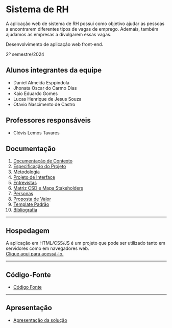 # Sistema de RH

A aplicação web de sistema de RH possui como objetivo ajudar as pessoas a encontrarem diferentes tipos de vagas de emprego. Ademais, também ajudamos as empresas a divulgarem essas vagas.

Desenvolvimento de aplicação web front-end.

2º semestre/2024

## Alunos integrantes da equipe

* Daniel Almeida Esppindola
* Jhonata Oscar do Carmo Dias
* Kaio Eduardo Gomes
* Lucas Henrique de Jesus Souza
* Otavio Nascimento de Castro

## Professores responsáveis

* Clóvis Lemos Tavares

## Documentação

1. [Documentação de Contexto](https://github.com/ICEI-PUC-Minas-PBE-ADS-SI/pbe-si-ads-2024-2-tiaw-t1-sistema-de-rh/blob/master/documentos/01-Documentação_Contexto.md)  
2. [Especificação do Projeto](https://github.com/ICEI-PUC-Minas-PBE-ADS-SI/pbe-si-ads-2024-2-tiaw-t1-sistema-de-rh/blob/master/documentos/02-Especificação%20do%20Projeto.md)  
3. [Metodologia](https://github.com/ICEI-PUC-Minas-PBE-ADS-SI/pbe-si-ads-2024-2-tiaw-t1-sistema-de-rh/blob/master/documentos/03-Metodologia.md)  
4. [Projeto de Interface](https://github.com/ICEI-PUC-Minas-PBE-ADS-SI/pbe-si-ads-2024-2-tiaw-t1-sistema-de-rh/blob/master/documentos/04-Projeto%20de%20Interface.md)  
5. [Entrevistas](https://github.com/ICEI-PUC-Minas-PBE-ADS-SI/pbe-si-ads-2024-2-tiaw-t1-sistema-de-rh/blob/master/documentos/05-Entrevistas.md)  
6. [Matriz CSD e Mapa Stakeholders](https://github.com/ICEI-PUC-Minas-PBE-ADS-SI/pbe-si-ads-2024-2-tiaw-t1-sistema-de-rh/blob/master/documentos/06-Matriz%20CSD%20e%20Mapa%20de%20Stakeholders.md)  
7. [Personas](https://github.com/ICEI-PUC-Minas-PBE-ADS-SI/pbe-si-ads-2024-2-tiaw-t1-sistema-de-rh/blob/master/documentos/07-Personas.md)  
8. [Proposta de Valor](https://github.com/ICEI-PUC-Minas-PBE-ADS-SI/pbe-si-ads-2024-2-tiaw-t1-sistema-de-rh/blob/master/documentos/08-Proposta%20de%20Valor.md)  
9. [Template Padrão](https://github.com/ICEI-PUC-Minas-PBE-ADS-SI/pbe-si-ads-2024-2-tiaw-t1-sistema-de-rh/blob/master/documentos/09-Template%20padrão%20do%20Site.md)
10. [Bibliografia](https://github.com/ICEI-PUC-Minas-PBE-ADS-SI/pbe-si-ads-2024-2-tiaw-t1-sistema-de-rh/blob/master/documentos/10-Bibliografia.md)  

---

## Hospedagem

A aplicação em HTML/CSS/JS é um projeto que pode ser utilizado tanto em servidores como em navegadores web.  
[Clique aqui para acessá-lo.](https://icei-puc-minas-pbe-ads-si.github.io/pbe-si-ads-2024-2-tiaw-t1-sistema-de-rh/codigo-fonte/home-page/index.html)

---

## Código-Fonte

- [Código Fonte](https://github.com/ICEI-PUC-Minas-PBE-ADS-SI/pbe-si-ads-2024-2-tiaw-t1-sistema-de-rh/tree/master/codigo-fonte)

---

## Apresentação

- [Apresentação da solução](https://github.com/ICEI-PUC-Minas-PBE-ADS-SI/pbe-si-ads-2024-2-tiaw-t1-sistema-de-rh/tree/master/apresentação)

